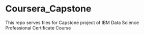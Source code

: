 # Coursera_Capstone
This repo serves files for Capstone project of IBM Data Science Professional Certificate Course
